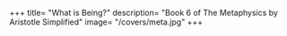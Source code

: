+++
title= "What is Being?"
description= "Book 6 of The Metaphysics by Aristotle Simplified"
image= "/covers/meta.jpg"
+++
